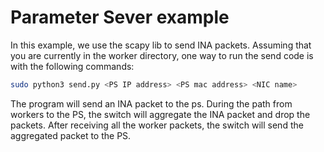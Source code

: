 # Parameter Sever example

In this example, we use the scapy lib to send INA packets. Assuming that you are currently in the worker directory, one way to run the send code is with the following commands:

```bash
sudo python3 send.py <PS IP address> <PS mac address> <NIC name>
```

The program will send an INA packet to the ps. During the path from workers to the PS, the switch will aggregate the INA packet and drop the packets. After receiving all the worker packets, the switch will send the aggregated packet to the PS.


